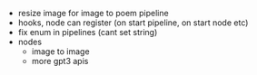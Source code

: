 - resize image for image to poem pipeline
- hooks, node can register (on start pipeline, on start node etc)
- fix enum in pipelines (cant set string)
- nodes
  - image to image
  - more gpt3 apis
